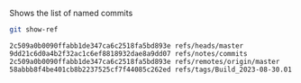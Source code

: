 Shows the list of named commits
```bash
git show-ref
```
```
2c509a0b0090ffabb1de347ca6c2518fa5bd893e refs/heads/master
9dd21c6d0a4b2f32ac1c6ef8818932dae8a9dd07 refs/notes/commits
2c509a0b0090ffabb1de347ca6c2518fa5bd893e refs/remotes/origin/master
58abbb8f4be401cb8b2237525cf7f44085c262ed refs/tags/Build_2023-08-30.01
```
